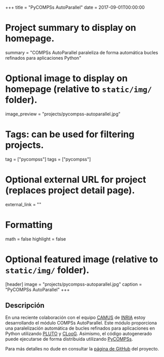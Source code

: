 +++
title = "PyCOMPSs AutoParallel"
date = 2017-09-01T00:00:00

# Project summary to display on homepage.
summary = "COMPSs AutoParallel paraleliza de forma automática bucles refinados para aplicaciones Python"

# Optional image to display on homepage (relative to `static/img/` folder).
image_preview = "projects/pycompss-autoparallel.jpg"

# Tags: can be used for filtering projects.
tag = ["pycompss"]
tags = ["pycompss"]

# Optional external URL for project (replaces project detail page).
external_link = ""

# Formatting
math = false
highlight = false

# Optional featured image (relative to `static/img/` folder).
[header]
image = "projects/pycompss-autoparallel.jpg"
caption = "PyCOMPSs AutoParallel"
+++

<h2>Descripción</h2>

En una reciente colaboración con el equipo <a href="https://www.inria.fr/en/teams/camus" target="_blank">CAMUS</a> de <a href="https://www.inria.fr/" target="_blank">INRIA</a> estoy desarrollando el módulo COMPSs AutoParallel. Este módulo proporciona una paralelización automática de bucles refinados para aplicaciones en Python utilizando <a href="http://pluto-compiler.sourceforge.net/" target="_blank">PLUTO</a> y <a href="http://www.cloog.org/" target="_blank">CLooG</a>. Asimismo, el código autogenerado puede ejecutarse de forma distribuida utilizando <a href="https://www.bsc.es/research-and-development/software-and-apps/software-list/comp-superscalar" target="_blank">PyCOMPSs</a>.

Para más detalles no dude en consultar la <a href="https://github.com/cristianrcv/pycompss-autoparallel" target="_blank">página de GitHub</a> del proyecto.